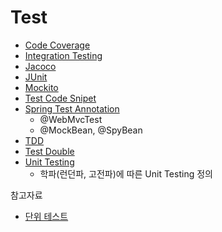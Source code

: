 # Test

* [Code Coverage](Code-Coverage/Code-Coverage.md)
* [Integration Testing](Integration-Testing/Integration-Testing.md) 
* [Jacoco](Jacoco/Jacoco.md)
* [JUnit](JUnit/JUnit.md)
* [Mockito](Mockito/Mockito.md)
* [Test Code Snipet](Snipet/Snipet.md)
* [Spring Test Annotation](Spring-Test-Annotation/Spring-Test-Annotation.md)
  * @WebMvcTest
  * @MockBean, @SpyBean
* [TDD](TDD/TDD.md)
* [Test Double](Test-Double/Test-Double.md)
* [Unit Testing](Unit-Testing/README.md) 
  * 학파(런던파, 고전파)에 따른 Unit Testing 정의



참고자료

* [단위 테스트](http://www.kyobobook.co.kr/product/detailViewKor.laf?mallGb=KOR&ejkGb=KOR&barcode=9791161755748)